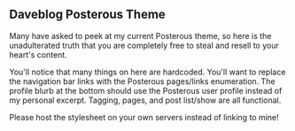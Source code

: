 ## Daveblog Posterous Theme

Many have asked to peek at my current Posterous theme, so here is the unadulterated truth that you are completely free to steal and resell to your heart's content.

You'll notice that many things on here are hardcoded. You'll want to replace the navigation bar links with the Posterous pages/links enumeration. The profile blurb at the bottom should use the Posterous user profile instead of my personal excerpt. Tagging, pages, and post list/show are all functional.

Please host the stylesheet on your own servers instead of linking to mine!